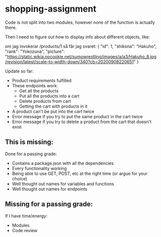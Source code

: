 # shopping-assignment

Code is not split into two modules, however none of the function is actually there.

Then I need to figure out how to display info about different objects, like: 

om jag invokerar /products/1 så får jag svaret:
{
      "id": 1,
      "shikona": "Hakuho",
      "rank": "Yokozuna",
      "picture": "https://static.wikia.nocookie.net/sumowrestling/images/a/a3/Hakuho_8.jpg/revision/latest/scale-to-width-down/340?cb=20200908220651"
    }


Update so far:
- Product requirements fulfilled
- These endpoints work:
	- Get all the products
	- Put all the products into a cart
	- Delete products from cart
	- Getting the cart with products in it
- A product can't be put into the cart twice
- Error message if you try to put the same product in the cart twice
- Error message if you try to delete a product from the cart that doesn't exist

This is missing:
-

Done for a passing grade:
- Contains a package.json with all the dependencies
- Every functionality working
- Being able to use GET, POST, etc at the right time (or argue for your choice)
- Well thought out names for variables and functions
- Well thought out names for endpoints

Missing for a passing grade:
-

If I have time/energy:
- Modules
- Code review